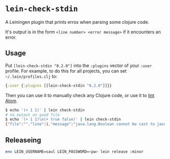 # `lein-check-stdin`

A Leiningen plugin that prints erros when parsing some clojure code.

It's output is in the form `<line number> <error message>` if it encounters
an error.

## Usage

Put `[lein-check-stdin "0.2.0"]` into the `:plugins` vector of your `:user`
profile. For example, to do this for all projects, you can set  `~/.lein/profiles.clj` to:

```clojure
{:user {:plugins [[lein-check-stdin "0.2.0"]]}}
```

Then you can use it to manually check any Clojure code, or use it to [lint Atom](https://github.com/saulshanabrook/linter-lein).

```bash
$ echo '(+ 1 1)' | lein check-stdin
# no output on good file
$ echo '(+ 1 1)\n(+ true false)' | lein check-stdin
{"file":"","line":1,"message":"java.lang.Boolean cannot be cast to java.lang.Number"}
```


## Releaseing

```bash
env LEIN_USERNAME=saul LEIN_PASSWORD=<pw> lein release :minor
```
